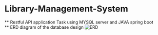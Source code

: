 # Library-Management-System
** Restful API application Task using MYSQL server and JAVA spring boot **
ERD diagram of the database design
![ERD](https://github.com/moeelnady/Library-Management-System/assets/108807751/f3d11f01-d62c-41c4-85e8-3ab6e921916a)
